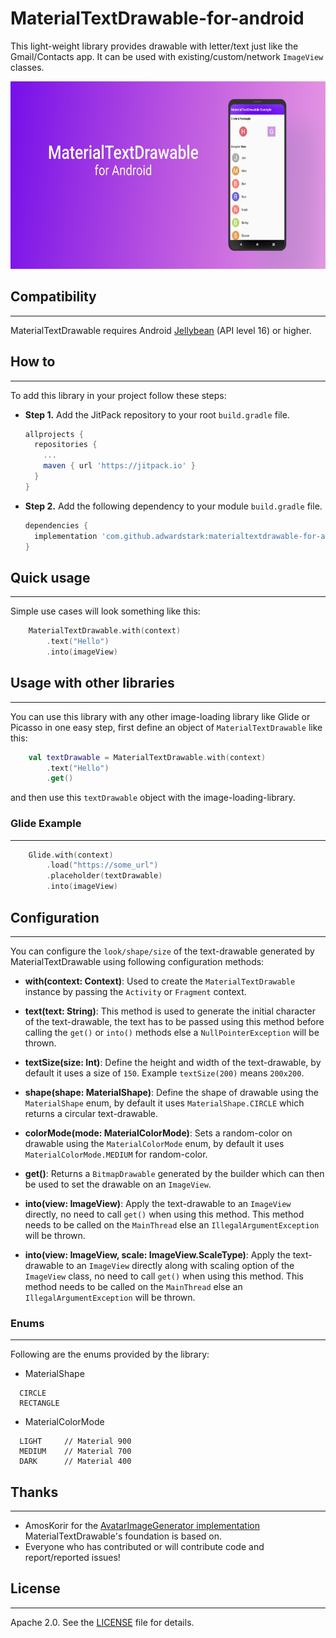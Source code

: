 MaterialTextDrawable-for-android
==================================

This light-weight library provides drawable with letter/text just like the Gmail/Contacts app. It can be used with existing/custom/network `ImageView` classes. 

<p align="center">
    <img src="art/mtd_art.jpg" height=300 alt="Art Image"/>
</p>

## Compatibility
------------------
MaterialTextDrawable requires Android [Jellybean](https://developer.android.com/about/versions/jelly-bean) (API level 16) or higher.

## How to
---------
To add this library in your project follow these steps:
 * **Step 1.** Add the JitPack repository to your root `build.gradle` file.
    ```gradle
    allprojects {
      repositories {
        ...
        maven { url 'https://jitpack.io' }
      }
    }
    ```

 * **Step 2.** Add the following dependency to your module `build.gradle` file.
    ```gradle
    dependencies {
      implementation 'com.github.adwardstark:materialtextdrawable-for-android:{latest_version}'
    }
    ```

## Quick usage
----------------
Simple use cases will look something like this:
```kotlin
    MaterialTextDrawable.with(context)
        .text("Hello")
        .into(imageView)
```

## Usage with other libraries
-------------------------------
You can use this library with any other image-loading library like Glide or Picasso in one easy step, first define an object of `MaterialTextDrawable` like this:

```kotlin
    val textDrawable = MaterialTextDrawable.with(context)
        .text("Hello")
        .get()
```
and then use this `textDrawable` object with the image-loading-library.

### Glide Example
-------------------
```kotlin
    Glide.with(context)
        .load("https://some_url")
        .placeholder(textDrawable)
        .into(imageView)
```

## Configuration
------------------
You can configure the `look/shape/size` of the text-drawable generated by MaterialTextDrawable using following configuration methods:

 * **with(context: Context)**: Used to create the `MaterialTextDrawable` instance by passing the `Activity` or `Fragment` context.

 * **text(text: String)**: This method is used to generate the initial character of the text-drawable, the text has to be passed using this method before calling the `get()` or `into()` methods else a `NullPointerException` will be thrown.

 * **textSize(size: Int)**: Define the height and width of the text-drawable, by default it uses a size of `150`. Example `textSize(200)` means `200x200`.

 * **shape(shape: MaterialShape)**: Define the shape of drawable using the `MaterialShape` enum, by default it uses `MaterialShape.CIRCLE` which returns a circular text-drawable.

 * **colorMode(mode: MaterialColorMode)**: Sets a random-color on drawable using the `MaterialColorMode` enum, by default it uses `MaterialColorMode.MEDIUM` for random-color.

 * **get()**: Returns a `BitmapDrawable` generated by the builder which can then be used to set the drawable on an `ImageView`.

 * **into(view: ImageView)**: Apply the text-drawable to an `ImageView` directly, no need to call `get()` when using this method. This method needs to be called on the `MainThread` else an `IllegalArgumentException` will be thrown.

 * **into(view: ImageView, scale: ImageView.ScaleType)**: Apply the text-drawable to an `ImageView` directly along with scaling option of the `ImageView` class, no need to call `get()` when using this method. This method needs to be called on the `MainThread` else an `IllegalArgumentException` will be thrown.

### Enums
---------
Following are the enums provided by the library:

  - MaterialShape
  ```
    CIRCLE
    RECTANGLE
  ```

  - MaterialColorMode
  ```
    LIGHT     // Material 900
    MEDIUM    // Material 700
    DARK      // Material 400
  ```

## Thanks
---------
 * AmosKorir for the [AvatarImageGenerator implementation](https://github.com/AmosKorir/AvatarImageGenerator) MaterialTextDrawable's foundation is based on.
 * Everyone who has contributed or will contribute code and report/reported issues!

## License
----------
Apache 2.0. See the [LICENSE](https://github.com/adwardstark/materialtextdrawable-for-android/blob/master/LICENSE) file for details.